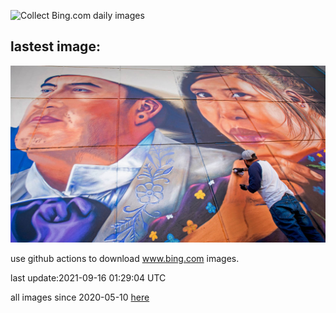 ![Collect Bing.com daily images](https://github.com/counter2015/bing-daily-images/workflows/Collect%20Bing.com%20daily%20images/badge.svg)
## lastest image:
![](images/Fronterizos.jpg)

use github actions to download www.bing.com images.

last update:2021-09-16 01:29:04 UTC

all images since 2020-05-10 [here](https://github.com/counter2015/bing-daily-images/tree/master/images) 
